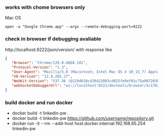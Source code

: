 ### works with chome browsers only 

Mac OS
```
open -a "Google Chrome.app" --args --remote-debugging-port=9222
```

### check in browser if debugging avaliable

http://localhost:9222/json/version/ with response like

```json
{
   "Browser": "Chrome/129.0.6668.101",
   "Protocol-Version": "1.3",
   "User-Agent": "Mozilla/5.0 (Macintosh; Intel Mac OS X 10_15_7) AppleWebKit/537.36 (KHTML, like Gecko) Chrome/129.0.0.0 Safari/537.36",
   "V8-Version": "12.9.202.27",
   "WebKit-Version": "537.36 (@129d018cd38423003cd025fe9ef01c75a897203b)",
   "webSocketDebuggerUrl": "ws://localhost:9222/devtools/browser/5c17626d-5a62-4060-8f17-dc20ff9609de"
}
```


### build docker and run docker
- docker build -t linkedin-pw .
- docker build -t linkedin-pw https://github.com/username/repository.git
- docker run -it --rm --add-host host.docker.internal:192.168.65.254 linkedin-pw 